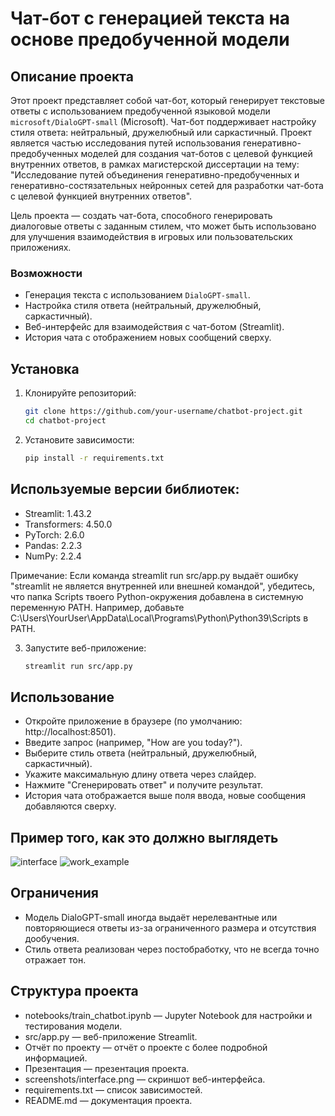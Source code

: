 # Чат-бот с генерацией текста на основе предобученной модели

## Описание проекта

Этот проект представляет собой чат-бот, который генерирует текстовые ответы с использованием предобученной языковой модели `microsoft/DialoGPT-small` (Microsoft). Чат-бот поддерживает настройку стиля ответа: нейтральный, дружелюбный или саркастичный. Проект является частью исследования путей использования генеративно-предобученных моделей для создания чат-ботов с целевой функцией внутренних ответов, в рамках магистерской диссертации на тему: "Исследование путей объединения генеративно-предобученных и генеративно-состязательных нейронных сетей для разработки чат-бота с целевой функцией внутренних ответов".

Цель проекта — создать чат-бота, способного генерировать диалоговые ответы с заданным стилем, что может быть использовано для улучшения взаимодействия в игровых или пользовательских приложениях.

### Возможности
- Генерация текста с использованием `DialoGPT-small`.
- Настройка стиля ответа (нейтральный, дружелюбный, саркастичный).
- Веб-интерфейс для взаимодействия с чат-ботом (Streamlit).
- История чата с отображением новых сообщений сверху.

## Установка

1. Клонируйте репозиторий:
   ```bash
   git clone https://github.com/your-username/chatbot-project.git
   cd chatbot-project
   ```
2. Установите зависимости:
   ```bash
   pip install -r requirements.txt
   ```
## Используемые версии библиотек:

- Streamlit: 1.43.2
- Transformers: 4.50.0
- PyTorch: 2.6.0
- Pandas: 2.2.3
- NumPy: 2.2.4
  
Примечание: Если команда streamlit run src/app.py выдаёт ошибку "streamlit не является внутренней или внешней командой", убедитесь, что папка Scripts твоего Python-окружения добавлена в системную переменную PATH. Например, добавьте C:\Users\YourUser\AppData\Local\Programs\Python\Python39\Scripts в PATH.

3. Запустите веб-приложение:
   ```bash
   streamlit run src/app.py
   ```
   
## Использование
- Откройте приложение в браузере (по умолчанию: http://localhost:8501).
- Введите запрос (например, "How are you today?").
- Выберите стиль ответа (нейтральный, дружелюбный, саркастичный).
- Укажите максимальную длину ответа через слайдер.
- Нажмите "Сгенерировать ответ" и получите результат.
- История чата отображается выше поля ввода, новые сообщения добавляются сверху.

## Пример того, как это должно выглядеть
![interface](https://github.com/user-attachments/assets/2a1b6d2a-14f2-434c-9988-be63a191ceee)
![work_example](https://github.com/user-attachments/assets/1d94e345-e612-4a9e-b8b5-2c322dd01ed5)

## Ограничения
- Модель DialoGPT-small иногда выдаёт нерелевантные или повторяющиеся ответы из-за ограниченного размера и отсутствия дообучения.
- Стиль ответа реализован через постобработку, что не всегда точно отражает тон.

## Структура проекта
- notebooks/train_chatbot.ipynb — Jupyter Notebook для настройки и тестирования модели.
- src/app.py — веб-приложение Streamlit.
- Отчёт по проекту — отчёт о проекте с более подробной информацией.
- Презентация — презентация проекта.
- screenshots/interface.png — скриншот веб-интерфейса.
- requirements.txt — список зависимостей.
- README.md — документация проекта.

